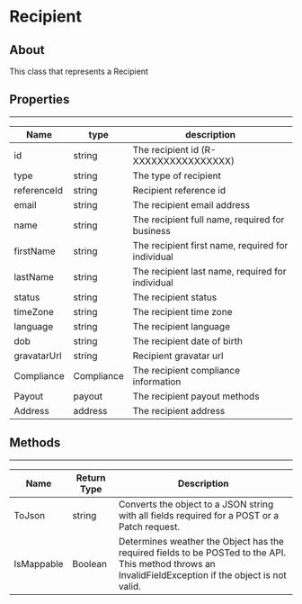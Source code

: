 # **Recipient**

## About
This class that represents a Recipient

## **Properties**
---

Name | type | description | 
---|---|---
id|string| The recipient id (R-XXXXXXXXXXXXXXXX)
type|string| The type of recipient
referenceId|string| Recipient reference id
email|string |The recipient email address
name|string |The recipient full name, required for business
firstName|string|The recipient first name, required for individual	
lastName|string|The recipient last name, required for individual	
status|string| The recipient status
timeZone|string| The recipient time zone
language|string| The recipient language
dob| string| The recipient date of birth
gravatarUrl| string| Recipient gravatar url
Compliance |Compliance| The recipient compliance information
Payout| payout| The recipient payout methods
Address |address| The recipient address

## **Methods**
---
Name | Return Type | Description
--- | --- | --- 
ToJson | string | Converts the object to a JSON string with all fields required for a POST or a Patch request.
IsMappable | Boolean | Determines weather the Object has the required fields to be POSTed to the API. This method throws an InvalidFieldException if the object is not valid.
